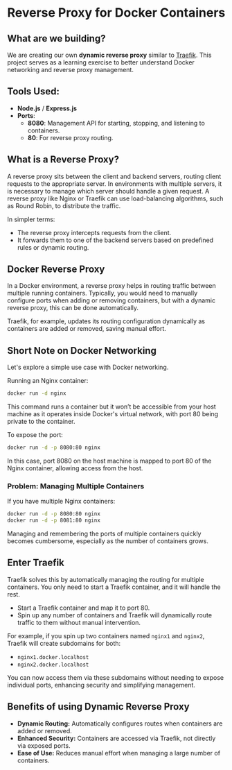 # Reverse Proxy for Docker Containers

## What are we building?

We are creating our own **dynamic reverse proxy** similar to [Traefik](https://traefik.io/). This project serves as a learning exercise to better understand Docker networking and reverse proxy management.

## Tools Used:

- **Node.js** / **Express.js**
- **Ports**:
  - **8080**: Management API for starting, stopping, and listening to containers.
  - **80**: For reverse proxy routing.

## What is a Reverse Proxy?

A reverse proxy sits between the client and backend servers, routing client requests to the appropriate server. In environments with multiple servers, it is necessary to manage which server should handle a given request. A reverse proxy like Nginx or Traefik can use load-balancing algorithms, such as Round Robin, to distribute the traffic.

In simpler terms:

- The reverse proxy intercepts requests from the client.
- It forwards them to one of the backend servers based on predefined rules or dynamic routing.

## Docker Reverse Proxy

In a Docker environment, a reverse proxy helps in routing traffic between multiple running containers. Typically, you would need to manually configure ports when adding or removing containers, but with a dynamic reverse proxy, this can be done automatically.

Traefik, for example, updates its routing configuration dynamically as containers are added or removed, saving manual effort.

## Short Note on Docker Networking

Let's explore a simple use case with Docker networking.

Running an Nginx container:

```bash
docker run -d nginx
```

This command runs a container but it won’t be accessible from your host machine as it operates inside Docker's virtual network, with port 80 being private to the container.

To expose the port:

```bash
docker run -d -p 8080:80 nginx
```

In this case, port 8080 on the host machine is mapped to port 80 of the Nginx container, allowing access from the host.

### Problem: Managing Multiple Containers

If you have multiple Nginx containers:

```bash
docker run -d -p 8080:80 nginx
docker run -d -p 8081:80 nginx
```

Managing and remembering the ports of multiple containers quickly becomes cumbersome, especially as the number of containers grows.

## Enter Traefik

Traefik solves this by automatically managing the routing for multiple containers. You only need to start a Traefik container, and it will handle the rest.

- Start a Traefik container and map it to port 80.
- Spin up any number of containers and Traefik will dynamically route traffic to them without manual intervention.

For example, if you spin up two containers named `nginx1` and `nginx2`, Traefik will create subdomains for both:

- `nginx1.docker.localhost`
- `nginx2.docker.localhost`

You can now access them via these subdomains without needing to expose individual ports, enhancing security and simplifying management.

## Benefits of using Dynamic Reverse Proxy

- **Dynamic Routing:** Automatically configures routes when containers are added or removed.
- **Enhanced Security:** Containers are accessed via Traefik, not directly via exposed ports.
- **Ease of Use:** Reduces manual effort when managing a large number of containers.
